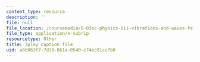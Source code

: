 ```yaml
---
content_type: resource
description: ''
file: null
file_location: /coursemedia/8-03sc-physics-iii-vibrations-and-waves-fall-2016/a6b963f77d38861e0540c74ec81cc7b8_1JeBWHzrRD4.srt
file_type: application/x-subrip
resourcetype: Other
title: 3play caption file
uid: a6b963f7-7d38-861e-0540-c74ec81cc7b8
---
```

